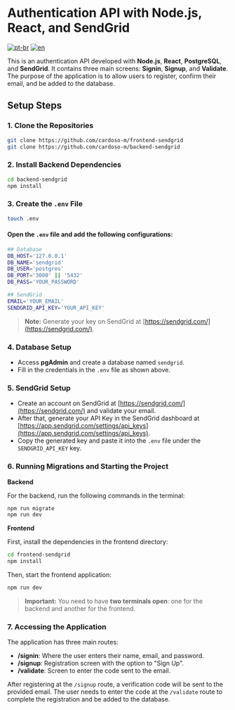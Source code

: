 # Authentication API with Node.js, React, and SendGrid
[![pt-br](https://img.shields.io/badge/language-pt--br-green.svg)](https://github.com/cardoso-m/backend-sendgrid/blob/main/README.pt-br.md)
[![en](https://img.shields.io/badge/language-en-orange.svg)](https://github.com/cardoso-m/backend-sendgrid/blob/main/README.md)

This is an authentication API developed with **Node.js**, **React**, **PostgreSQL**, and **SendGrid**. It contains three main screens: **Signin**, **Signup**, and **Validate**. The purpose of the application is to allow users to register, confirm their email, and be added to the database.

## Setup Steps

### 1. Clone the Repositories

```bash
git clone https://github.com/cardoso-m/frontend-sendgrid
git clone https://github.com/cardoso-m/backend-sendgrid
```

### 2. Install Backend Dependencies

```bash
cd backend-sendgrid
npm install
```

### 3. Create the `.env` File

```bash
touch .env
```

#### Open the `.env` file and add the following configurations:

```bash
## Database
DB_HOST='127.0.0.1'
DB_NAME='sendgrid'
DB_USER='postgres'
DB_PORT='3000' || '5432'
DB_PASS='YOUR_PASSWORD'

## SendGrid
EMAIL='YOUR_EMAIL'
SENDGRID_API_KEY='YOUR_API_KEY'
```

> **Note:** Generate your key on SendGrid at [https://sendgrid.com/](https://sendgrid.com/).

### 4. Database Setup

- Access **pgAdmin** and create a database named `sendgrid`.
- Fill in the credentials in the `.env` file as shown above.

### 5. SendGrid Setup

- Create an account on SendGrid at [https://sendgrid.com/](https://sendgrid.com/) and validate your email.
- After that, generate your API Key in the SendGrid dashboard at [https://app.sendgrid.com/settings/api_keys](https://app.sendgrid.com/settings/api_keys).
- Copy the generated key and paste it into the `.env` file under the `SENDGRID_API_KEY` key.

### 6. Running Migrations and Starting the Project

**Backend**

For the backend, run the following commands in the terminal:

```bash
npm run migrate
npm run dev
```

**Frontend**

First, install the dependencies in the frontend directory:

```bash
cd frontend-sendgrid
npm install
```

Then, start the frontend application:

```bash
npm run dev
```

> **Important:** You need to have **two terminals open**: one for the backend and another for the frontend.

### 7. Accessing the Application

The application has three main routes:

- **/signin**: Where the user enters their name, email, and password.
- **/signup**: Registration screen with the option to "Sign Up".
- **/validate**: Screen to enter the code sent to the email.

After registering at the `/signup` route, a verification code will be sent to the provided email. The user needs to enter the code at the `/validate` route to complete the registration and be added to the database.
